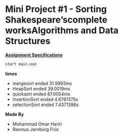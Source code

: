 # Mini Project #1 - Sorting Shakespeare’scomplete worksAlgorithms and Data Structures

**<a href="https://datsoftlyngby.github.io/soft2020spring/resources/d34f80c6-01-miniproject-sorting-shakespeare.pdf">Assignment Specifications</a>**

```bash
start main.exe
```

**times**
* mergesort ended 31.9993ms
* HeapSort ended 39.0019ms
* quicksort ended 87.0054ms
* InsertionSort ended 4.6761375s
* selectionSort ended 7.4371386s


**Made By**
* Mohammad Omar Hariri
* Rasmus Jarnborg Friis
